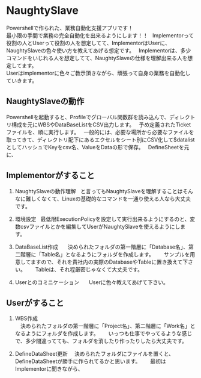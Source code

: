 # NaughtySlave
Powershellで作られた、業務自動化支援アプリです！  
最小限の手間で業務の完全自動化を出来るようにします！！  
Implementorって役割の人とUserって役割の人を想定してて、ImplementorはUserに、NaughtySlaveの色々使い方を教えてあげる想定です。  
Implementorは、多少コマンドをいじれる人を想定してて、NaughtySlaveの仕様を理解出来る人を想定してます。  
Userはimplementorに色々ご教示頂きながら、頑張って自身の業務を自動化していきます。

## NaughtySlaveの動作
Powershellを起動すると、Profileでグローバル関数群を読み込んで、ディレクトリ構成を元にWBSやDataBaseListをCSV出力します。  
予め定義されたTicketファイルを、順に実行します。  
一般的には、必要な場所から必要なファイルを取ってきて、ディレクトリ配下にあるエクセルをシート別にCSV化して$datalistとしてハッシュでKeyをcsv名、ValueをDataの形で保存。  
DefineSheetを元に、

## Implementorがすること
1. NaughtySlaveの動作理解  
と言ってもNaughtySlaveを理解することはそんなに難しくなくて、Linuxの基礎的なコマンドを一通り使える人なら大丈夫です。

1. 環境設定  
最低限ExecutionPolicyを設定して実行出来るようにするのと、変数csvファイルとかを編集してUserがNaughtySlaveを使えるようにします。  

1. DataBaseList作成  
　決められたフォルダの第一階層に「Database名」、第二階層に「Table名」となるようにフォルダを作成します。  
　サンプルを用意してますので、それを貴社内の実際のDatabaseやTableに置き換えて下さい。  
　Tableは、それ程厳密じゃなくて大丈夫です。

1. Userとのコミニケーション  
　Userに色々教えてあげて下さい。

## Userがすること
1. WBS作成  
　決められたフォルダの第一階層に「Project名」、第二階層に「Work名」となるようにフォルダを作成します。  
　いっつも仕事でやってるような感じで、多少間違ってても、フォルダを消したり作ったりしたら大丈夫です。 
  
1. DefineDataSheet更新
　決められたフォルダにファイルを置くと、DefineDataSheetが勝手に作られてるかと思います。  
　最初はImplementorに聞きながら、


